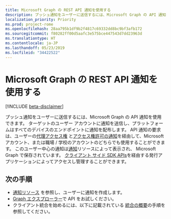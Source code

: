 ```yaml
---
title: Microsoft Graph の REST API 通知を使用する
description: プッシュ通知をユーザーに送信するには、Microsoft Graph の API 通知を使用できます。 ターゲットのユーザー アカウントに通知を送信し、プラットフォームはすべてのデバイスのエンドポイントに通知を配布します。 API 通知の要求は、ユーザーの代理アクセス権と [アクセス権許可の通知]( /graph/permissions_reference)を経由して、Microsoft アカウント、または職場 / 学校のアカウントのどちらでも使用することができます。
localization_priority: Priority
ms.prod: project-rome
ms.openlocfilehash: 28aa795b1df9b2f4817c69332dd8bc9bf3afb172
ms.sourcegitcommit: f80282ff00d5aafc3e575bce447543d7dd23963d
ms.translationtype: HT
ms.contentlocale: ja-JP
ms.lasthandoff: 05/23/2019
ms.locfileid: "34422522"
---
```

# <a name="use-the-notifications-rest-api-in-microsoft-graph"></a>Microsoft Graph の REST API 通知を使用する

[!INCLUDE [beta-disclaimer](../../includes/beta-disclaimer.md)]

プッシュ通知をユーザーに送信するには、Microsoft Graph の API 通知を使用できます。 ターゲットのユーザー アカウントに通知を送信し、プラットフォームはすべてのデバイスのエンドポイントに通知を配布します。 API 通知の要求は、ユーザーの[代理アクセス権](/graph/permissions-reference#delegated-permissions-application-permissions-and-effective-permissions) と[アクセス権許可の通知]( /graph/permissions_reference)を経由して、Microsoft アカウント、または職場 / 学校のアカウントのどちらでも使用することができます。
このユーザー中心の通知は[通知](../resources/projectrome-notification.md)リソースによって表示され、 Microsoft Graph で保存されています。 [クライアント サイド SDK APIs](https://github.com/Microsoft/project-rome)を経由する発行アプリケーションによってアクセスし管理することができます。 

## <a name="next-steps"></a>次の手順
- [通知リソース](../resources/projectrome-notification.md) を参照し、ユーザーに通知を作成します。 
- [Graph エクスプローラー](https://developer.microsoft.com/graph/graph-explorer)で API をお試しください。
- クライアント統合を始めるには、以下に記載されている [統合の概要](/graph/notifications-integration-e2e-overview)の手順を参照してください。

